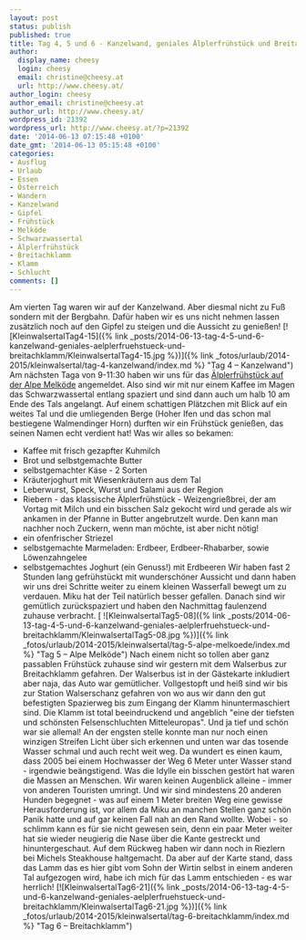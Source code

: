 ```yaml
---
layout: post
status: publish
published: true
title: Tag 4, 5 und 6 - Kanzelwand, geniales Älplerfrühstück und Breitachklamm
author:
  display_name: cheesy
  login: cheesy
  email: christine@cheesy.at
  url: http://www.cheesy.at/
author_login: cheesy
author_email: christine@cheesy.at
author_url: http://www.cheesy.at/
wordpress_id: 21392
wordpress_url: http://www.cheesy.at/?p=21392
date: '2014-06-13 07:15:48 +0100'
date_gmt: '2014-06-13 05:15:48 +0100'
categories:
- Ausflug
- Urlaub
- Essen
- Österreich
- Wandern
- Kanzelwand
- Gipfel
- Frühstück
- Melköde
- Schwarzwassertal
- Älplerfrühstück
- Breitachklamm
- Klamm
- Schlucht
comments: []
---
```

Am vierten Tag waren wir auf der Kanzelwand. Aber diesmal nicht zu Fuß sondern mit der Bergbahn. Dafür haben wir es uns nicht nehmen lassen zusätzlich noch auf den Gipfel zu steigen und die Aussicht zu genießen!
[![KleinwalsertalTag4-15]({% link _posts/2014-06-13-tag-4-5-und-6-kanzelwand-geniales-aelplerfruehstueck-und-breitachklamm/KleinwalsertalTag4-15.jpg %})]({% link _fotos/urlaub/2014-2015/kleinwalsertal/tag-4-kanzelwand/index.md %} "Tag 4 – Kanzelwand")
Am nächsten Taga von 9-11:30 haben wir uns für das [Älplerfrühstück auf der Alpe Melköde](http://www.kleinwalsertal.com/de/aktuelles-und-service/events/%C3%84lplerfr%C3%BChst%C3%BCck+in+deralpe+melk%C3%B6de_e269730) angemeldet. Also sind wir mit nur einem Kaffee im Magen das Schwarzwassertal entlang spaziert und sind dann auch um halb 10 am Ende des Tals angelangt. Auf einem schattigen Plätzchen mit Blick auf ein weites Tal und die umliegenden Berge (Hoher Ifen und das schon mal bestiegene Walmendinger Horn) durften wir ein Frühstück genießen, das seinen Namen echt verdient hat!
Was wir alles so bekamen:
- Kaffee mit frisch gezapfter Kuhmilch
- Brot und selbstgemachte Butter
- selbstgemachter Käse - 2 Sorten
- Kräuterjoghurt mit Wiesenkräutern aus dem Tal
- Leberwurst, Speck, Wurst und Salami aus der Region
- Riebern - das klassische Älplerfrühstück - Weizengrießbrei, der am Vortag mit Milch und ein bisschen Salz gekocht wird und gerade als wir ankamen in der Pfanne in Butter angebrutzelt wurde. Den kann man nachher noch Zuckern, wenn man möchte, ist aber nicht nötig!
- ein ofenfrischer Striezel
- selbstgemachte Marmeladen: Erdbeer, Erdbeer-Rhabarber, sowie Löwenzahngelee
- selbstgemachtes Joghurt (ein Genuss!) mit Erdbeeren
Wir haben fast 2 Stunden lang gefrühstückt mit wunderschöner Aussicht und dann haben wir uns drei Schritte weiter zu einem kleinen Wasserfall bewegt um zu verdauen. Miku hat der Teil natürlich besser gefallen.
Danach sind wir gemütlich zurückspaziert und haben den Nachmittag faulenzend zuhause verbracht.
[
 ![KleinwalsertalTag5-08]({% link _posts/2014-06-13-tag-4-5-und-6-kanzelwand-geniales-aelplerfruehstueck-und-breitachklamm/KleinwalsertalTag5-08.jpg %})]({% link _fotos/urlaub/2014-2015/kleinwalsertal/tag-5-alpe-melkoede/index.md %} "Tag 5 – Alpe Melköde")
Nach einem nicht so tollen aber ganz passablen Frühstück zuhause sind wir gestern mit dem Walserbus zur Breitachklamm gefahren. Der Walserbus ist in der Gästekarte inkludiert aber naja, das Auto war gemütlicher. Vollgestopft und heiß sind wir bis zur Station Walserschanz gefahren von wo aus wir dann den gut befestigten Spazierweg bis zum Eingang der Klamm hinuntermaschiert sind.
Die Klamm ist total beeindruckend und angeblich "eine der tiefsten und schönsten Felsenschluchten Mitteleuropas". Und ja tief und schön war sie allemal! An der engsten stelle konnte man nur noch einen winzigen Streifen Licht über sich erkennen und unten war das tosende Wasser schmal und auch recht weit weg. Da wundert es einen kaum, dass 2005 bei einem Hochwasser der Weg 6 Meter unter Wasser stand - irgendwie beängstigend.
Was die Idylle ein bisschen gestört hat waren die Massen an Menschen. Wir waren keinen Augenblick alleine - immer von anderen Touristen umringt. Und wir sind mindestens 20 anderen Hunden begegnet - was auf einem 1 Meter breiten Weg eine gewisse Herausforderung ist, vor allem da Miku an manchen Stellen ganz schön Panik hatte und auf gar keinen Fall nah an den Rand wollte. Wobei - so schlimm kann es für sie nicht gewesen sein, denn ein paar Meter weiter hat sie wieder neugierig die Nase über die Kante gestreckt und hinuntergeschaut.
Auf dem Rückweg haben wir dann noch in Riezlern bei Michels Steakhouse haltgemacht. Da aber auf der Karte stand, dass das Lamm das es hier gibt vom Sohn der Wirtin selbst in einem anderen Tal aufgezogen wird, habe ich mich für das Lamm entschieden - es war herrlich!
[![KleinwalsertalTag6-21]({% link _posts/2014-06-13-tag-4-5-und-6-kanzelwand-geniales-aelplerfruehstueck-und-breitachklamm/KleinwalsertalTag6-21.jpg %})]({% link _fotos/urlaub/2014-2015/kleinwalsertal/tag-6-breitachklamm/index.md %} "Tag 6 – Breitachklamm")
